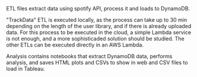 ETL files extract data using spotify API, process it and loads to DynamoDB.

"TrackData" ETL is executed locally, as the process can take up to 30 min depending on the length of the user library, and if there is already uploaded data. For this process to be executed in the cloud, a simple Lambda service is not enough, and a more sophisticaded solution should be studied. The other ETLs can be executed directly in an AWS Lambda.

Analysis contains notebooks that extract DynamoDB data, performs analysis, and saves HTML plots and CSVs to show in web and CSV files to load in Tableau.